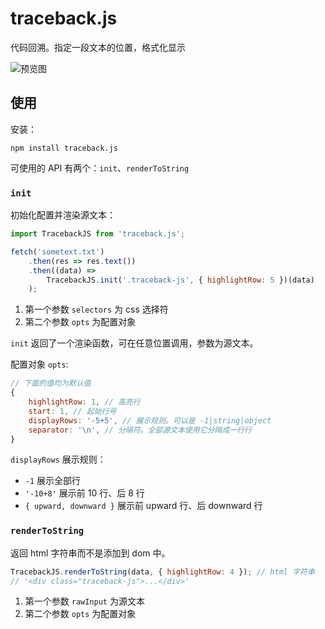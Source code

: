 # traceback.js

代码回溯。指定一段文本的位置，格式化显示

![预览图](https://tao-1252397519.cos.ap-shanghai.myqcloud.com/github-projects/traceback-js.jpg)

## 使用

安装：

```shell
npm install traceback.js
```

可使用的 API 有两个：`init`、`renderToString`

### `init`

初始化配置并渲染源文本：

```javascript
import TracebackJS from 'traceback.js';

fetch('sometext.txt')
    .then(res => res.text())
    .then((data) =>
        TracebackJS.init('.traceback-js', { highlightRow: 5 })(data)
    );
```

1. 第一个参数 `selectors` 为 css 选择符
2. 第二个参数 `opts` 为配置对象

`init` 返回了一个渲染函数，可在任意位置调用，参数为源文本。

配置对象 `opts`:

```javascript
// 下面的值均为默认值
{
    highlightRow: 1, // 高亮行
    start: 1, // 起始行号
    displayRows: '-5+5', // 展示规则。可以是 -1|string|object
    separator: '\n', // 分隔符。全部源文本使用它分隔成一行行
}
```

`displayRows` 展示规则：

+ `-1` 展示全部行
+ `'-10+8'` 展示前 10 行、后 8 行
+ `{ upward, downward }` 展示前 upward 行、后 downward 行

### `renderToString`

返回 html 字符串而不是添加到 dom 中。

```javascript
TracebackJS.renderToString(data, { highlightRow: 4 }); // html 字符串
// '<div class="traceback-js">...</div>'
```

1. 第一个参数 `rawInput` 为源文本
2. 第二个参数 `opts` 为配置对象
